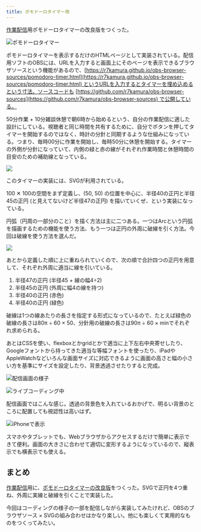 ```yaml
---
title: ポモドーロタイマー改
---
```

[作業配信](https://www.youtube.com/c/r7kamura)用ポモドーロタイマーの改良版をつくった。

![](https://lh3.googleusercontent.com/docs/ADP-6oEc86fGxiQg0If42nZlZCsJYv1C8NLfLvK2eXcjvNP1elOjRaFAmqYtaYPvw82OfDGD8w7520u38uMQh6zJTk_yg4ayaID20DrJq4htgAB2UT7Cvc_hf4M1ifTaqzhddoN46tOVFZ6IWGguZjyFmjx89fWo4uP7edzlNLSAjTUdaAwkkWO4TNux9sfUlhcNnRmZX_gOReG1h7sdyMUQZj0VkgzEygzFmDf_OhB9znXwd7Pxviz8S7PqMqSO-HNMYTZSFrA3JOWj8muIQ73dfIcbHDFsmNC_kAsDlxFisZ-c978eFJlil1EK0UZmI2R8iLCkipa3Hc5GePXhF9fm0U6ZARNwYbSmjhzdhtil-eukoEb8JLfX94xJwj3BIxTaXiSPRwtnltlXK5_3WWt5Ld0rrNeoNdAAwhMAH0LTRwHSMmFwcEx1RsgI0R2zRpSG97r-r2f3Vp6Cxjg26dG_MTpPPuIfUrO0e2uebckVNRpuF8naF75Htf4LQ2MRV4HoPTxlGliFexe3Ip6oDsInpRCsQ26IJ5qS0DfT2a-U4LCrUKbOmQob-Cue9JMNIjSYPCPuk4IsaQrVFlXjYSBqwaHScfySEV1Aq3uneH_A3QyqsfoSbgo3Z9HHaDJVG7HqUAsRapunRsUF_rrLpP1k-KySnzXbIBj8f2OqvE3AE0tTR-qevkV_QeD7UM0fxksn6nK7zVFk6Ni2MDftxlMUHNuKVsxAiY_u5MZVpKJeuozo3_rO1wO7hQ89oGlBbwwr0bYZLXOGm1hykjPssM5cK7A9Zmx0kYQZqUelCBus9eEKsuLJlIWXRt8907hPqTTyV5lSGaKcaUARB9eyS6pTBBVDjGiqBO0WUYVN1YBbLAEJAUZKymWpuU22dyPEtufuauN04-KgiZx9a68sY9UmViG9RTmXiTGeEzLxQxisUtq55mBYusLfckmdsR-dt3EuBrj-0-0let7pY2cHXwn95XRB3F4wxHwMNelic7zHGE9duC6JsYdZCUM2gN5SXSZcyV4j_dWNqq4Da05ekjsmTav5QxnGiK6I9ozNdbeHdYpwHeml_RZ3s1qFV_jmHamM_nBjnPUEfT9DRHPhYYy_e1TvrbYfBWbGQwgEtHvfRSNtx223gny7xKEjSN-dXRHpE49sTe11-lAc9ObHnWRbQafMksO6a1l7AuaI2piwhwSK_JV7WsWuJ0AG9N9ZqDpvtinsesApyswAy1OzTexMtZ9JJmVrjSyZ94bzCaSbiJwyTiMOCA "ポモドーロタイマー")

ポモドーロタイマーを表示するだけのHTMLページとして実装されている。配信用ソフトのOBSには、URLを入力すると画面上にそのページを表示できるブラウザソースという機能があるので、[https://r7kamura.github.io/obs-browser-sources/pomodoro-timer.html](https://r7kamura.github.io/obs-browser-sources/pomodoro-timer.html) というURLを入力するとタイマーを埋め込めるという寸法。ソースコードも [https://github.com/r7kamura/obs-browser-sources](https://github.com/r7kamura/obs-browser-sources) で公開している。

50分作業 + 10分雑談休憩で朝6時から始めるという、自分の作業配信に適した設計にしている。視聴者と同じ時間を共有するために、自分でボタンを押してタイマーを開始するのではなく、時計の分針と同期するような仕組みになっている。つまり、毎時00分に作業を開始し、毎時50分に休憩を開始する。タイマーの外側が分針になっていて、内側の緑と赤の線がそれぞれ作業時間と休憩時間の目安のための補助線となっている。

![](https://lh3.googleusercontent.com/docs/ADP-6oHiz4tp7t-B137dXMkcmHKH1h2PNMtFtY6SbDAtbjLn0VZuLZ63yM73jZop46kzjdNHHOU_Zix6VJPWYv7oRhLEQ7Fb6NTCDnJk3eAVWCSQC3xfmLOE6tzIS0uPpVMVug6FLQXE8BTfarcUbqUO5UfIcBeW8rvsH1_n6RFKUuBZG1RbZbJ_P5lw-ZcYvClDLHG1JXES6zYPGIhrB_NLzmH2v6BQiuTt5OBSaUoD-WhfAW4h0xF4lM7SkGZP8fKd8-0HQ3AlQcybpQ8riv-ryDHMeJE5-mIDa2nRS3h5t8mUDk0s5XwS96JPqbKO6qQ9R6qrSVGL8TY_PWU7bMjC3-Nn7ZXTf6SO8MLqS59nyp0rlRM-q_DFJeQNELmzPo5UfoejNU4dW3E54baNvlzRzd0vKrTjur-rt-IeKdRNIv3oVnrvjwn8StKRUEk753TYmlma8-rN7xjVwHEwRpBfym1Nb14-MYu5kqde7dC5kLkSMaQa7qxf3fPTHzBaDLT5L3uTvXk3R1zN8-91ZMn7IhKuZHtpSTMy6OP2Z-ZGWD2Potv2N9b3Exg5WmEgdZ9M1BsbPMQtL06EegXFNCpLT3ft9y86mrFWNvzx9ob2qB9g5yTNthxq9ZhxBSW748OXCZTKYlpMcWFe0vn748W6Gv0L1gl0FavRRd-Vyx5YxfgQwgvuIWrVt-aKqNHtmtyh-VJTR9c1-hgeV0VvybagQcIJzOCQU4YhppRC_2PsqQJxFJy2ct7uk0bOR-5RQcYEVFNfIf7D6Hgs8pkhbiGek656G1GBf1iJyBCbqOL8G5ETGRD6_gVDvCfbNvAv0v_CJE6mRNiUeDAJI9zKd7ZUUhQsFjZMRxxFnUUACbks_WEvH7yT1aoWnM7Apjj1ciqI7QCXiL8I-im-pvPJSeH8JkC3Ql21EXug4AKwTd1kqdW7NFCxDRBlsMi1HPD_nUQl_D6vKHMiv1GluZCVT6dxp_W6mfB_d8414zUOaFgxuEAKR9w1ver-btQTI4bYGqN89vZ1NY5ZkaKJDxyG5ToNYr8XpO6VzWvLnqEmw-NbPaUGIRnSAtvLbRnIsGUAszpJEmFVzyEti7OZtACWGv_w7hiKVBiE0zepFy1NRQIQPBEiG9PMgrOubaz0xcvfuuh072Sks9vY3QNNX9JjHqOmMV1zESevDDXjqxYkhPeWcPwpsvrCxuPEUDiFb--0RXTBZF2rfVO7q_c6JqP1jcF1AWYn7mkH7UAKf5d47SFf02tlamYUWg)

このタイマーの実装には、SVGが利用されている。

100 ✕ 100の空間をまず定義し、(50, 50) の位置を中心に、半径40の正円と半径45の正円 (と見えてないけど半径47の正円) を描いていくぜ、という実装になっている。

円弧（円周の一部分のこと）を描く方法は主に二つある。一つはArcという円弧を描画するための機能を使う方法、もう一つは正円の外周に破線を引く方法。今回は破線を使う方法を選んだ。

![](https://lh3.googleusercontent.com/docs/ADP-6oFEV6MpTHM9vgA6Yh0I9GHZizMer6RwOwwA7_2zeoax9EBZy9tCapgtfYEFQSvbSi8EmG5ldK_8jtQrL41um7fhS9NalX54TpafxqqI6ec6a11jBh5KzCT2aPleRcg7cyAj-sACEXjku7_rA140djw44UOnbYEcv6uos1qTiUxHTBj7BfhzBjB1Yb91Suz8GYEQdMk5yxAwGdM2VoQcDyyDMSH1a_K8iNfdMvQk31ONfeWbcnZtKHxnIgrM-pQoQFiB_ag2qMzFZo5NPj3DN0nNusCLoGRALsQQG4mknxczx5GZGMwkT9QvUxRtfD7aK7FrOtIooUqh6KI7NYrNnoHi70w-gHGuj5NR9BJEflOirial15coh5-9bl-dedKotWe2JraTlHTKYGN_opCXj7mhfj8Wm5mDIUIH7qkcKkflPSOY7Ohq9timjefIql1fXMwrp7KMJFbBz3MpIJ08Il_sd2ChpR6TRDF3T8E8HjSXD5QrU9djQhx5Cmhq7MqfvVjK3swtd6c0e996IeXz6RCr7BnTGCNU7kpmGH8NJP2RvRmsgQUDqOfMChy9dMlZAE0dQ-l8gbIggX6TEcraMYGKZK4Dao9ouGCeflZgcRE7V1Vn8Z4Obj3sf6iyvM9yV5ogl2s5u1kjulMhGs5qfREkBX33i5L639iaRPsmAukHKIf_OZAmBJwG13C88gf45apn1zhm9vsVqFE9D9NT7klurzmj_RqzLZQbIkjvHSxt3X2WN2yBvwKYYtF0MJhy2fCe_2VTu0YZWBPdUPoXgC-79YW4nyMxusWjtx6YQoWnaUKNANEfOn03WrXoVgkTZwFiuU4O_e0ftAtH63LgtUByMKsU7uj-DnhoaLZqsKOGZOhBu3hwuV7UOFYOWu4MsIUyP_x1vInLryfq_DzRecjpH4tFRW4b49GwCq0l7HDAKHhcDn2HPW0d3V5d_81okYWgKk4VYloJxJUg4IOf0bhZt00H8VGZeTGNVCLOPeW70ffTZ9hMflNOXz2aKhDok61cDJze44ExxO5J0Qx4ezHsA6l0M65tSz7cVx_QfVMWNI4_fgBjD6R__W8Bzb-UpL1p_FQYQES0faZjm_wxcWusZVwORvObFjphxFYf0xrj9Lj_tmji36eTi4JjCSidJExNwhYKWjNJWwSE19bdLoOdNL6CHwwCARD1AY3Hxtf1eAq8NQhiAPHCQkUmvEEtUqo8fTCrel2VPoME6_6k3CV7ie_PmfZLun5K4S-2_83KjXmEwQ)

あとから定義した順に上に重ねられていくので、次の順で合計四つの正円を用意して、それぞれ外周に適当に線を引いている。

1.  半径47の正円 (半径45 + 線の幅4÷2)
2.  半径45の正円 (外周に幅4の線を持つ)
3.  半径40の正円 (赤色)
4.  半径40の正円 (緑色)

破線は1つの線あたりの長さを指定する形式になっているので、たとえば緑色の破線の長さは80π ÷ 60 × 50、分針用の破線の長さは90π ÷ 60 × minでそれぞれ求められる。

あとはCSSを使い、flexboxとかgridとかで適当に上下左右中央寄せしたり、Googleフォントから持ってきた適当な等幅フォントを使ったり、iPadやAppleWatchなどいろんな画面サイズに対応できるように画面の高さと幅の小さい方を基準にサイズを設定したり、背景透過させたりすると完成。

![](https://lh3.googleusercontent.com/docs/ADP-6oE6P3F4CwVCA8ut9VvlI4-cIzHsERUsKFer0muG668vscwCrcf-iFOdMUr6zEjCZz9MP-X2LY1het4U7jWmGegu-x4Mb4SELMY5vZ-iFLmyakBzmwzrxXjg-VoYe2HCyotjoavOOM2NWvYtOX8FRsl6-8VlNeCeqZMT_GyDkvLipvqLY8BP76lBiNx-Eraas5YkUTqANjwtmoea3ID3d7yjTyWmQ_NFjrqJs0ZHBN5wu51czoMErl0VkHQ9oWSHcBP14guDdQmHSKP0XG-LGHDkVg2QTKQtYxw0MSoln_FGG0QA3mK8fPMYA4uahgHO9gfZ3S_DhhrefA9uhiCYYSugGHIsJmUI3DvgNKbh8_41qX9QMQPI4u47bYck4bp2N1iO2rzjxru6FiyWcygaMLLsau2iDrgXiCJJToHrnDgpSXUu7o1wKDxNJ3GUA3_1A1rPiNRemy-4XeCyr1ewV00i2d8iEU8Nl20VFwNQRQKxzDQf_E92tKozWBB19n1wGP5Z6H4lSBlMiR6_Ftd8x0b0h9blxL2ygy9-I3QPHWVHaITsMXtLSqYNBOncgShqlJui4FxjU_8SBio3bnU-Xol9S48UribREj2_w9AsErlQgepdnhzumRUQVIzNX5uIh23y_yF24FN0tubh4OjdpsCVgWUNTBvNWpTOuIw-hde6VeIM6ar6fCcdl1XEBcbdzeOyeNYpx_fd5KOGN9e9HwyoqIJgCHrSE_3MRlyTbrEVRDI4nrlcLOa6BXARh34LCgR63oNlPw5cgmA3FvykGZmzKufmmQFS2mL69PpklTiaJbURT3y3xouYb33DxwjaFgc9amxLNf3FPWWCMH4xi8CQvLFoQ7LGnwwFRaC3kZ1u1ZjH4AgaikhJqBNkhwFpm6rS1fZ5tuBUdXZmmmtf-gC-aOdng4qAwHL9gnlwTuFPQmsXIh_C64tQTo57VdNTATSRptAM1AAfPa06jYJhr0DEbjyzTrw_Pw5UVbba9UNcUAIzTiUs8KRVgVeymGEAywYMSU7okq3LU2s50DJU0MWqK-OLUCEk-1euM6EcpsKaMKg2_DAgN4AAfPkGegRe5W1guwOUDaZEuY9DRzlHFIj8PMWmiewcf1J6ZikBEDYlgOKTKnMpzr7CUGYDSPF1ih7r7v9tYm0Vxhq9OigTSrZZstrvwJihyY7YGLi5XKYzONwW1lROu3s2nMki9GaQGtS-IOp6b5p4Ej9D_pvrHiWV93an4N6mqCm_1qQEcjaqOvWU0Q "配信画面の様子")

![](https://lh3.googleusercontent.com/docs/ADP-6oFQfZfNXHb1kN_WZQBuvId9F-sFJGb90aDT7E8sRHGtcVhTSvmhzIKB2pZGuORQN25_Cd0ql_LAMmkuul-2VjBwF5SOjUyN9qacpjoZ0dR7Qy87Iy_nNL8a1TPrshINax-q7g-A8ELniS7sXSTHDldMOObz1XOCGwqvTpcqgO13v6nXsymTCxcbGeiM8X6F0WazXVukfcLBzOIGQwxGNwm1X6cIaK4EuVOZItj6ajxmaeEA__H5CC8KJjTNWAWmiVYpM9NUD0oPXv9ME8G2AO9FB5t3gMtZXr5Ob9wFtRzoVUF1m56ixbp1aUfTCbdXCHWMH3Zm4vvZqlLRlULOeGBWv1M4uYTqok5kKJILfKb3ylgkGNu55hg0qVNL2nLR_P8_KMFI8ChC3618yXp6ylXF0MpFXUj9IuUdMZKPy7somKN2Dzs0wwl05EAjvs5ULZJeJhL_S4bFGvQKFxPYfTvcprv2YWyQ9Ytt3KwBXesVYTq-FZzhNXCM8mJjKPcFJMpDh3WZ3OD2mv6ieIYtBCWJ6TW_BWnxDPC-CPVtOwbo_czjxqDg6qcJqAoG5Q7lgji_DnP7J7dHEz2KGVxF9R4jOgAiPNJ62RbKaek1JPdof3b8ttdXh_3APX-7aok70NF9KN55mhvoB0dT0pVCz5eXoE0KtzZQxtACZ3Nf0NETzXahucRrbcQ3eefXBaYmB_p7zDntF0h7TnpNTqz4gT1Fhq8zi102LSXF1qwyRonOGxI38dItIs5LiMALIs7FgMg97dwUy08sskRkI8xCLMncMAJVIfcgrmuGL7Yy7ZzqxZqJ7_oIIBppL8GXk8FciPXjXRcbpPt5ViPkWg-1O7fqzDKpzsfQuSu0BRosvqoN1vMnQnMuej7uedJO1fnhSWirS-PndqYkXXzNRVvCwUYtnDc1Ma_btzDjHpCojzDyBpF1E4gfda5NeTQg3CKp8BCcp6r1x7FmRZaU5V19kDF-YgprJnAoN3wyD2kJfbf6yI_vUlhFnZ7iIYUMDTa_KDsN-oNtpnXa3G0K1w-F2MX1rEsTVz4wtKzKy564AXOW4nbuLOvxcBPzGRpOu8YFr4DIwsCjIsqdt7DvB7J4kNbo2RyQFl0wP2d7Nny65DiTax-_bvkomx5T1rXJhZt3EJJWXVIKquEXFAHhx5RKByRe_IA7xRzGfrc9a_rYvxPoMhmHuZO31KpF5Ye3wo_0aceUNJMxaq0FpGoA3LjLSIuer3s0iR7gC9fcVlyYi3DKeDyxMQ "ライブコーディング中")

配信画面ではこんな感じ。透過の背景色を入れているおかげで、明るい背景のところに配置しても視認性は高いはず。

![](https://lh3.googleusercontent.com/docs/ADP-6oFERTLTpq__YCmvwcXDBz68gcTCocxQngEe5EH9w8fiqAi8WaCxZXxd5PGSK7_ZQGkZ7w2e-3EmxHfw9YiwfaI-mN-5C-yxBRdXybX8ifhZOQByWNPFnUN_8XwXpGk73skTgLoU8q5vH0L1f9843qvVWRvEe1LycNekW3sC1B0A7YDKGdJQyPhTq2KP2XyGvWY0xsDaM0AHFCLJMtFopgdr1N599PTxjVjr6GpoJwJMEHtDKPk1GNawg_F06EOn1vqnJO_mAYBcFlx7i586s7XEGCxBVJBLOKRHHgLc6veepNVgEmS1PrltsAsxlm_A1QvXRJ-Q_7A3zzsaQ1e8mZ2u-XWVyHrnBKscX8eQJawP97bWZCwuvCq19WinqTsfWbBxl5qp-s5wjK45fgK0tNZM0ZkhLXCU7okGb67-eEygN8qmsKHR93zaqLXbSlZF0BGCKE1KTPPPZlS8-9xbvcotAVYP5Xw66WI8_FmSnnQPQpAhmIRsQryjNoDCmrTjYDnDCfyAeLP2-FRvMJtS7uQ6teJonuJzQCSljBj_KpLh9WkP7BqiRYcKY1Jb65SaCTMBpL0AU7gV2IK_xpJmLrY7HFMAdWRzbxmTyNoLcvMqalWxZ4I-459yvJ3Fzgi_U4mt88WE7EfNi-oA_Nj8v-xzd6zntxgfDFhCYnP3KSIOLJv7jyZmeEcdsWG_vQJ7ZrFc60Ho3inJKCSROYebdDlE0nXKln_fhBMKQ0ex1LSHkg7Q8rrxeYUHpJ0k9hLFTNn3gejbFaUvA9gGW58wO_1j3g8Ozvee1Xub4CzIN1JnQzGJd0EF3s6XzAgsYRWzeI2cojiPcQtJOIL5iPMJm6fq9JsUSXWB9RjtobvI-0lE7-nTHbY80ARnBCkAHINa4a1K2UEjgmvV2SLAdOnSOjIXqmCETIUjqLs9H375gW-f-8YS4sLHsNbZFy5cER9zmFCz-_qricaJgeNGNNNoPlu5AbR4GdKihAzkQhId3uUyj0IQnJLBVU4Ok3fVGqILXl31_5cHdy85jnHb1WlKMK2E7lcnFCEQ0cH04EXyg1hz4Eb23UwxncAA2OfaCpdGRlQijH25VW_JjDRYx8Cgw2e4Av4L2FwaKV6xPJmKvYSgEI17rP_4Zio8c4_Z29GaHhbBXy0CbpI3J0O6d3XBic_byAaNnkD9AhOpPKwN1kTZwzj4QIg4LpCIY5tfRU5eFp9YyhCjI8777vZkiuBHj8fFQ80Tz8f-1U_odV79k6JzWsP15Q "iPhoneで表示")

スマホやタブレットでも、Webブラウザからアクセスするだけで簡単に表示できて便利。画面の大きさに合わせて適切に変形するようになっているので、縦表示でも横表示でも使える。

まとめ
---

[作業配信](https://www.youtube.com/c/r7kamura)用に、[ポモドーロタイマーの改良版](https://github.com/r7kamura/obs-browser-sources)をつくった。SVGで正円を4つ重ね、外周に実線と破線を引くことで実装した。

今回はコーディングの様子の一部を配信しながら実装してみたけれど、OBSのブラウザソース × SVGの組み合わせはかなり楽しい。他にも楽しくて実用的なものをつくってみたい。
